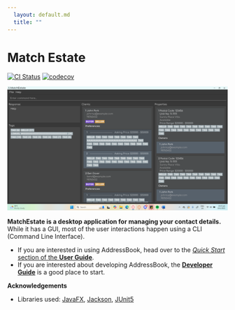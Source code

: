 ```yaml
---
  layout: default.md
  title: ""
---
```


# Match Estate

[![CI Status](https://github.com/AY2425S2-CS2103-F08-3/tp/actions/workflows/gradle.yml/badge.svg)](https://github.com/AY2425S2-CS2103-F08-3/tp/actions)
[![codecov](https://codecov.io/gh/AY2425S2-CS2103-F08-3/tp/graph/badge.svg?token=49RJKE7706)](https://codecov.io/gh/AY2425S2-CS2103-F08-3/tp)

![Ui](images/Ui.png)

**MatchEstate is a desktop application for managing your contact details.** While it has a GUI, most of the user interactions happen using a CLI (Command Line Interface).

* If you are interested in using AddressBook, head over to the [_Quick Start_ section of the **User Guide**](UserGuide.html#quick-start).
* If you are interested about developing AddressBook, the [**Developer Guide**](DeveloperGuide.html) is a good place to start.


**Acknowledgements**

* Libraries used: [JavaFX](https://openjfx.io/), [Jackson](https://github.com/FasterXML/jackson), [JUnit5](https://github.com/junit-team/junit5)
